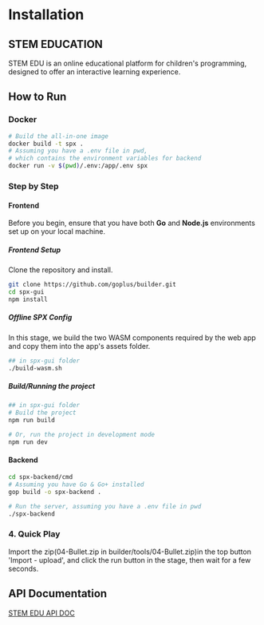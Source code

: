 <!--
 * @Author: xuning 453594138@qq.com
 * @Date: 2024-03-12 19:09:37
 * @LastEditors: xuning 453594138@qq.com
 * @LastEditTime: 2024-03-12 19:09:50
 * @FilePath: /builder/docs/installation/installation.md
 * @Description: 这是默认设置,请设置`customMade`, 打开koroFileHeader查看配置 进行设置: https://github.com/OBKoro1/koro1FileHeader/wiki/%E9%85%8D%E7%BD%AE
-->
# Installation

## STEM EDUCATION

STEM EDU is an online educational platform for children's programming, designed to offer an interactive learning experience.

## How to Run

### Docker

````bash
# Build the all-in-one image
docker build -t spx .
# Assuming you have a .env file in pwd,
# which contains the environment variables for backend
docker run -v $(pwd)/.env:/app/.env spx
````

### Step by Step

#### Frontend

Before you begin, ensure that you have both **Go** and **Node.js** environments set up on your local machine.

##### Frontend Setup

Clone the repository and install.

```bash
git clone https://github.com/goplus/builder.git
cd spx-gui
npm install
```

#####  Offline SPX Config

In this stage, we build the two WASM components required by the web app and copy them into the app's assets folder.

```bash
## in spx-gui folder
./build-wasm.sh
```

##### Build/Running the project

```bash
## in spx-gui folder
# Build the project
npm run build

# Or, run the project in development mode
npm run dev
```

#### Backend 

```bash
cd spx-backend/cmd
# Assuming you have Go & Go+ installed
gop build -o spx-backend .

# Run the server, assuming you have a .env file in pwd
./spx-backend
```

### 4. Quick Play

Import the zip(04-Bullet.zip in builder/tools/04-Bullet.zip)in the top button 'Import - upload', and click the run button in the stage, then wait for a few seconds.

## API Documentation

[STEM EDU API DOC](https://lbul0aws0j.feishu.cn/docx/BpEQdCvwZoXw3TxBsgIc6F7Dnqh?from=from_copylink)

